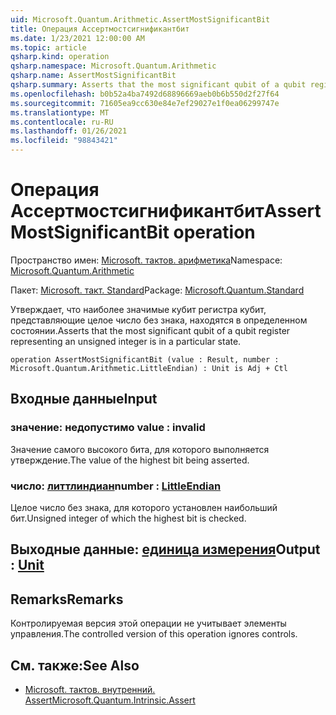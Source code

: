 ```yaml
---
uid: Microsoft.Quantum.Arithmetic.AssertMostSignificantBit
title: Операция Ассертмостсигнификантбит
ms.date: 1/23/2021 12:00:00 AM
ms.topic: article
qsharp.kind: operation
qsharp.namespace: Microsoft.Quantum.Arithmetic
qsharp.name: AssertMostSignificantBit
qsharp.summary: Asserts that the most significant qubit of a qubit register representing an unsigned integer is in a particular state.
ms.openlocfilehash: b0b52a4ba7492d68896669aeb0b6b550d2f27f64
ms.sourcegitcommit: 71605ea9cc630e84e7ef29027e1f0ea06299747e
ms.translationtype: MT
ms.contentlocale: ru-RU
ms.lasthandoff: 01/26/2021
ms.locfileid: "98843421"
---
```

# <a name="assertmostsignificantbit-operation"></a><span data-ttu-id="cbaf9-102">Операция Ассертмостсигнификантбит</span><span class="sxs-lookup"><span data-stu-id="cbaf9-102">AssertMostSignificantBit operation</span></span>

<span data-ttu-id="cbaf9-103">Пространство имен: [Microsoft. тактов. арифметика](xref:Microsoft.Quantum.Arithmetic)</span><span class="sxs-lookup"><span data-stu-id="cbaf9-103">Namespace: [Microsoft.Quantum.Arithmetic](xref:Microsoft.Quantum.Arithmetic)</span></span>

<span data-ttu-id="cbaf9-104">Пакет: [Microsoft. такт. Standard](https://nuget.org/packages/Microsoft.Quantum.Standard)</span><span class="sxs-lookup"><span data-stu-id="cbaf9-104">Package: [Microsoft.Quantum.Standard](https://nuget.org/packages/Microsoft.Quantum.Standard)</span></span>


<span data-ttu-id="cbaf9-105">Утверждает, что наиболее значимые кубит регистра кубит, представляющие целое число без знака, находятся в определенном состоянии.</span><span class="sxs-lookup"><span data-stu-id="cbaf9-105">Asserts that the most significant qubit of a qubit register representing an unsigned integer is in a particular state.</span></span>

```qsharp
operation AssertMostSignificantBit (value : Result, number : Microsoft.Quantum.Arithmetic.LittleEndian) : Unit is Adj + Ctl
```


## <a name="input"></a><span data-ttu-id="cbaf9-106">Входные данные</span><span class="sxs-lookup"><span data-stu-id="cbaf9-106">Input</span></span>

### <a name="value--__invalidresult__"></a><span data-ttu-id="cbaf9-107">значение: __недопустимо <Result>__</span><span class="sxs-lookup"><span data-stu-id="cbaf9-107">value : __invalid<Result>__</span></span>

<span data-ttu-id="cbaf9-108">Значение самого высокого бита, для которого выполняется утверждение.</span><span class="sxs-lookup"><span data-stu-id="cbaf9-108">The value of the highest bit being asserted.</span></span>


### <a name="number--littleendian"></a><span data-ttu-id="cbaf9-109">число: [литтлиндиан](xref:Microsoft.Quantum.Arithmetic.LittleEndian)</span><span class="sxs-lookup"><span data-stu-id="cbaf9-109">number : [LittleEndian](xref:Microsoft.Quantum.Arithmetic.LittleEndian)</span></span>

<span data-ttu-id="cbaf9-110">Целое число без знака, для которого установлен наибольший бит.</span><span class="sxs-lookup"><span data-stu-id="cbaf9-110">Unsigned integer of which the highest bit is checked.</span></span>



## <a name="output--unit"></a><span data-ttu-id="cbaf9-111">Выходные данные: [единица измерения](xref:microsoft.quantum.lang-ref.unit)</span><span class="sxs-lookup"><span data-stu-id="cbaf9-111">Output : [Unit](xref:microsoft.quantum.lang-ref.unit)</span></span>



## <a name="remarks"></a><span data-ttu-id="cbaf9-112">Remarks</span><span class="sxs-lookup"><span data-stu-id="cbaf9-112">Remarks</span></span>

<span data-ttu-id="cbaf9-113">Контролируемая версия этой операции не учитывает элементы управления.</span><span class="sxs-lookup"><span data-stu-id="cbaf9-113">The controlled version of this operation ignores controls.</span></span>

## <a name="see-also"></a><span data-ttu-id="cbaf9-114">См. также:</span><span class="sxs-lookup"><span data-stu-id="cbaf9-114">See Also</span></span>

- [<span data-ttu-id="cbaf9-115">Microsoft. тактов. внутренний. Assert</span><span class="sxs-lookup"><span data-stu-id="cbaf9-115">Microsoft.Quantum.Intrinsic.Assert</span></span>](xref:Microsoft.Quantum.Intrinsic.Assert)